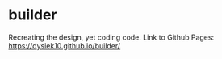 # builder
Recreating the design, yet coding code.
Link to Github Pages: https://dysiek10.github.io/builder/
